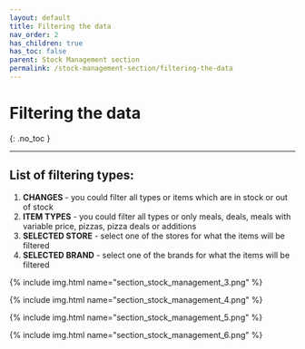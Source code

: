```yaml
---
layout: default
title: Filtering the data
nav_order: 2
has_children: true
has_toc: false
parent: Stock Management section
permalink: /stock-management-section/filtering-the-data
---
```


# Filtering the data
{: .no_toc }

---

## List of filtering types:
1. **CHANGES** - you could filter all types or items which are in stock or out of stock
1. **ITEM TYPES** - you could filter all types or only meals, deals, meals with variable price, pizzas, pizza deals or additions
1. **SELECTED STORE** - select one of the stores for what the items will be filtered
1. **SELECTED BRAND** - select one of the brands for what the items will be filtered

{% include img.html name="section_stock_management_3.png" %}

{% include img.html name="section_stock_management_4.png" %}

{% include img.html name="section_stock_management_5.png" %}

{% include img.html name="section_stock_management_6.png" %}
